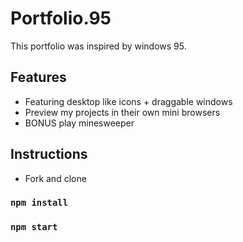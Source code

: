 # Portfolio.95

This portfolio was inspired by windows 95. 

## Features

- Featuring desktop like icons + draggable windows
- Preview my projects in their own mini browsers
- BONUS play minesweeper

## Instructions

- Fork and clone

### `npm install`

### `npm start`
